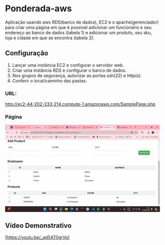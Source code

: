 # Ponderada-aws
Aplicação usando aws RDS(banco de dados), EC2 e o apache(gerenciador) para criar uma página em que é possível adicionar um funcionário e seu endereço ao banco de dados (tabela 1) e adicionar um produto, seu sku, loja e cidade em que se encontra (tabela 2).

## Configuração
1. Lançar uma instância EC2 e configurar o servidor web.
2. Criar uma instância RDS e configurar o banco de dados.
3. Nos grupos de segurança, autorizar as portas ssh(22) e http(s).
4. Conferir o local/caminho das pastas.


### URL:
http://ec2-44-202-233-214.compute-1.amazonaws.com/SamplePage.php

### Página
![Screenshot](image.png)




## Vídeo Demonstrativo
[https://youtu.be/_qd5AT0grVg]
